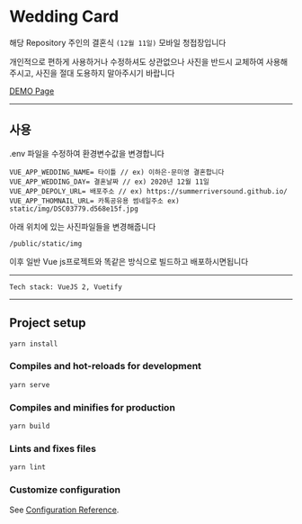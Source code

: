 # Wedding Card
해당 Repository 주인의 결혼식 `(12월 11일)` 모바일 청접장입니다

개인적으로 편하게 사용하거나 수정하셔도 상관없으나 사진을 반드시 교체하여 사용해주시고, 사진을 절대 도용하지 말아주시기 바랍니다   

[DEMO Page](https://summerriversound.github.io/pre_intro/WeddingCard/ "청첩장데모페이지")

---

## 사용
.env 파일을 수정하여 환경변수값을 변경합니다

```
VUE_APP_WEDDING_NAME= 타이틀 // ex) 이하은·문미영 결혼합니다
VUE_APP_WEDDING_DAY= 결혼날짜 // ex) 2020년 12월 11일
VUE_APP_DEPOLY_URL= 배포주소 // ex) https://summerriversound.github.io/
VUE_APP_THOMNAIL_URL= 카톡공유용 썸네일주소 ex) static/img/DSC03779.d568e15f.jpg
```
아래 위치에 있는 사진파일들을 변경해줍니다
```
/public/static/img
```

이후 일반 Vue js프로젝트와 똑같은 방식으로 빌드하고 배포하시면됩니다

---

``Tech stack: VueJS 2, Vuetify``

---


## Project setup
```
yarn install
```

### Compiles and hot-reloads for development
```
yarn serve
```

### Compiles and minifies for production
```
yarn build
```

### Lints and fixes files
```
yarn lint
```



### Customize configuration
See [Configuration Reference](https://cli.vuejs.org/config/).
